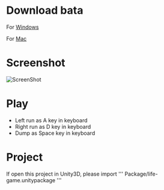 Download bata
=======

For [Windows](http://jone.qiniudn.com/fat_jesus_for_windows_x86_beta.zip)

For [Mac](http://jone.qiniudn.com/fat_jesus_for_mac_beta.zip)

Screenshot
=======

![ScreenShot](https://raw.github.com/JoneWang/life-game/master/Screenshot/Game.jpg)

Play
=======

 - Left run as A key in keyboard
 - Right run as D key in keyboard
 - Dump as Space key in keyboard
 
Project
=======

If open this project in Unity3D, please import ''' Package/life-game.unitypackage '''
